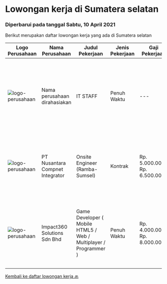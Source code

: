 
  # Lowongan kerja di Sumatera selatan

  ### Diperbarui pada tanggal Sabtu, 10 April 2021

  Berikut merupakan daftar lowongan kerja yang ada di Sumatera selatan

  |Logo Perusahaan | Nama Perusahaan | Judul Pekerjaan | Jenis Pekerjaan | Gaji Pekerjaan | Lokasi | Deskripsi | Tanggal diunggah | Pranala |
  | -------------- | --------------- | --------------- | --------- | --------- | -------------- | ------- | ----------- | ----------- |
  |![logo-perusahaan](https://us.123rf.com/450wm/pavelstasevich/pavelstasevich1811/pavelstasevich181101027/112815900-stock-vector-no-image-available-icon-flat-vector.jpg?ver=6)|Nama perusahaan dirahasiakan|IT STAFF|Penuh Waktu|---|Sumatera Selatan|Pendidikan minimal S1 segala jurusan Untuk posisi programmer harus memiliki pengetahuan mengenai PHP dan bahasa pemrograman lainnya Untuk posisi IT...|Rabu, 07 April 2021|https://www.jobstreet.co.id/id/job/it-staff-3501117?token=0~edbf6975-1f75-43d2-86f6-28c270d55795&sectionRank=1&jobId=jobstreet-id-job-3501117|
|![logo-perusahaan](https://image-service-cdn.seek.com.au/b581c70e9b0acc7134f51d531843d9e868edab03/ee4dce1061f3f616224767ad58cb2fc751b8d2dc)|PT Nusantara Compnet Integrator|Onsite Engineer (Ramba-Sumsel)|Kontrak|Rp. 5.000.000-Rp. 6.500.000|Sumatera Selatan|Analyze customer needs Provide solutions and give recommendations to the customer according to their needs. Preventive and corrective maintenance...|Kamis, 01 April 2021|https://www.jobstreet.co.id/id/job/onsite-engineer-ramba-sumsel-3496830?token=0~edbf6975-1f75-43d2-86f6-28c270d55795&sectionRank=2&jobId=jobstreet-id-job-3496830|
|![logo-perusahaan](https://image-service-cdn.seek.com.au/f3e505b4d9da682a6f4f311bd59ccfe97c6d80cd/ee4dce1061f3f616224767ad58cb2fc751b8d2dc)|Impact360 Solutions Sdn Bhd|Game Developer ( Mobile HTML5 / Web / Multiplayer / Programmer )|Penuh Waktu|Rp. 4.000.000-Rp. 8.000.000|Sumatera Selatan|We are hiring remote HTML5 game developers from all parts of Indonesia. If you have real experience building HTML5 games or applications, you're...|Kamis, 11 Maret 2021|https://www.jobstreet.co.id/id/job/game-developer-mobile-html5-web-multiplayer-programmer-4503754/origin/my?token=0~edbf6975-1f75-43d2-86f6-28c270d55795&sectionRank=3&jobId=jobstreet-my-job-4503754|


  [Kembali ke daftar lowongan kerja 🔙](../README.md#daftar-lowongan-kerja)
  